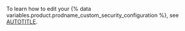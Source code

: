 To learn how to edit your {% data variables.product.prodname_custom_security_configuration %}, see [AUTOTITLE](/code-security/securing-your-organization/managing-the-security-of-your-organization/editing-a-custom-security-configuration).
